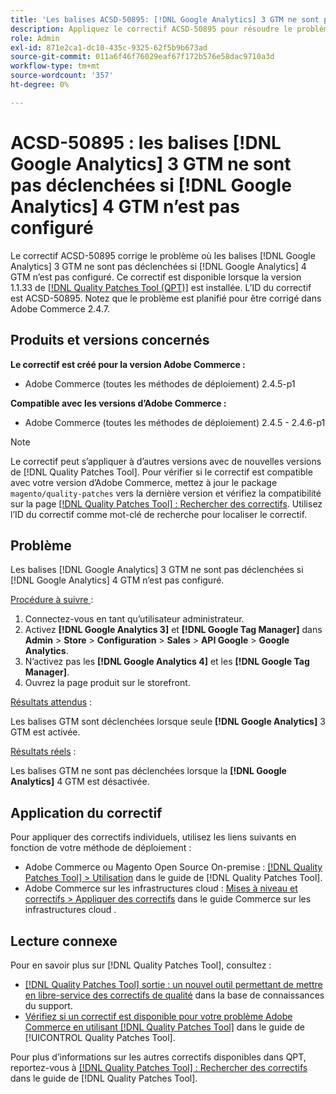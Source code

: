 ```yaml
---
title: 'Les balises ACSD-50895: [!DNL Google Analytics] 3 GTM ne sont pas déclenchées si  [!DNL Google Analytics] 4 GTM n’est pas configuré'
description: Appliquez le correctif ACSD-50895 pour résoudre le problème d’Adobe Commerce où les balises GTM [!DNL Google Analytics] 3 ne sont pas déclenchées si la GTM [!DNL Google Analytics] 4 n’est pas configurée.
role: Admin
exl-id: 871e2ca1-dc10-435c-9325-62f5b9b673ad
source-git-commit: 011a6f46f76029eaf67f172b576e58dac9710a3d
workflow-type: tm+mt
source-wordcount: '357'
ht-degree: 0%

---
```


# ACSD-50895 : les balises [!DNL Google Analytics] 3 GTM ne sont pas déclenchées si [!DNL Google Analytics] 4 GTM n’est pas configuré

Le correctif ACSD-50895 corrige le problème où les balises [!DNL Google Analytics] 3 GTM ne sont pas déclenchées si [!DNL Google Analytics] 4 GTM n’est pas configuré. Ce correctif est disponible lorsque la version 1.1.33 de [[!DNL Quality Patches Tool (QPT)]](https://experienceleague.adobe.com/en/docs/commerce-operations/tools/quality-patches-tool/quality-patches-tool-to-self-serve-quality-patches) est installée. L’ID du correctif est ACSD-50895. Notez que le problème est planifié pour être corrigé dans Adobe Commerce 2.4.7.

## Produits et versions concernés

**Le correctif est créé pour la version Adobe Commerce :**

* Adobe Commerce (toutes les méthodes de déploiement) 2.4.5-p1

**Compatible avec les versions d’Adobe Commerce :**

* Adobe Commerce (toutes les méthodes de déploiement) 2.4.5 - 2.4.6-p1

>[!NOTE]
>
>Le correctif peut s’appliquer à d’autres versions avec de nouvelles versions de [!DNL Quality Patches Tool]. Pour vérifier si le correctif est compatible avec votre version d’Adobe Commerce, mettez à jour le package `magento/quality-patches` vers la dernière version et vérifiez la compatibilité sur la page [[!DNL Quality Patches Tool] : Rechercher des correctifs](https://experienceleague.adobe.com/tools/commerce-quality-patches/index.html). Utilisez l’ID du correctif comme mot-clé de recherche pour localiser le correctif.

## Problème

Les balises [!DNL Google Analytics] 3 GTM ne sont pas déclenchées si [!DNL Google Analytics] 4 GTM n’est pas configuré.

<u>Procédure à suivre </u> :

1. Connectez-vous en tant qu’utilisateur administrateur.
1. Activez **[!DNL Google Analytics 3]** et **[!DNL Google Tag Manager]** dans **Admin** > **Store** > **Configuration** > **Sales** > **API Google** > **Google Analytics**.
1. N’activez pas les **[!DNL Google Analytics 4]** et les **[!DNL Google Tag Manager]**.
1. Ouvrez la page produit sur le storefront.

<u>Résultats attendus</u> :

Les balises GTM sont déclenchées lorsque seule **[!DNL Google Analytics]** 3 GTM est activée.

<u>Résultats réels</u> :

Les balises GTM ne sont pas déclenchées lorsque la **[!DNL Google Analytics]** 4 GTM est désactivée.

## Application du correctif

Pour appliquer des correctifs individuels, utilisez les liens suivants en fonction de votre méthode de déploiement :

* Adobe Commerce ou Magento Open Source On-premise : [[!DNL Quality Patches Tool] > Utilisation](/help/tools/quality-patches-tool/usage.md) dans le guide de [!DNL Quality Patches Tool].
* Adobe Commerce sur les infrastructures cloud : [Mises à niveau et correctifs > Appliquer des correctifs](https://experienceleague.adobe.com/docs/commerce-cloud-service/user-guide/develop/upgrade/apply-patches.html) dans le guide Commerce sur les infrastructures cloud .

## Lecture connexe

Pour en savoir plus sur [!DNL Quality Patches Tool], consultez :

* [[!DNL Quality Patches Tool] sortie : un nouvel outil permettant de mettre en libre-service des correctifs de qualité](https://experienceleague.adobe.com/en/docs/commerce-operations/tools/quality-patches-tool/quality-patches-tool-to-self-serve-quality-patches) dans la base de connaissances du support.
* [Vérifiez si un correctif est disponible pour votre problème Adobe Commerce en utilisant [!DNL Quality Patches Tool]](/help/tools/quality-patches-tool/patches-available-in-qpt/check-patch-for-magento-issue-with-magento-quality-patches.md) dans le guide de [!UICONTROL Quality Patches Tool].


Pour plus d’informations sur les autres correctifs disponibles dans QPT, reportez-vous à [[!DNL Quality Patches Tool] : Rechercher des correctifs](https://experienceleague.adobe.com/tools/commerce-quality-patches/index.html) dans le guide de [!DNL Quality Patches Tool].
